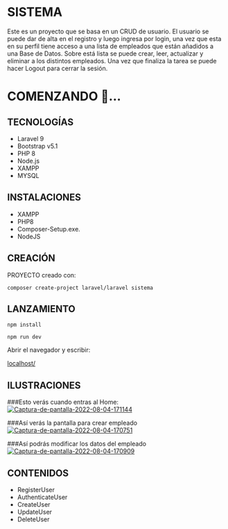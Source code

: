 # SISTEMA 
Este es un proyecto que se basa en un CRUD de usuario. 
El usuario se puede dar de alta en el registro y luego ingresa por login, una vez que esta en su perfil tiene acceso a una lista de empleados que están añadidos a una Base de Datos. Sobre está lista se puede crear, leer, actualizar y eliminar a los distintos empleados. Una vez que finaliza la tarea se puede hacer Logout para cerrar la sesión. 

# COMENZANDO 🚀...

## TECNOLOGÍAS 
- Laravel 9
- Bootstrap v5.1
- PHP 8
- Node.js
- XAMPP
- MYSQL

## INSTALACIONES
- XAMPP 
- PHP8
- Composer-Setup.exe.
- NodeJS


## CREACIÓN

PROYECTO creado con:

```composer create-project laravel/laravel sistema```

## LANZAMIENTO

```npm install```

```npm run dev```

Abrir el navegador y escribir:

[localhost/](http://localhost/sistema/public/)

## ILUSTRACIONES

###Esto verás cuando entras al Home:
<a href='https://postimg.cc/0KJJjxcn' target='_blank'><img src='https://i.postimg.cc/0KJJjxcn/Captura-de-pantalla-2022-08-04-171144.jpg' border='0' alt='Captura-de-pantalla-2022-08-04-171144'/></a>

###Así verás la pantalla para crear empleado
<a href='https://postimg.cc/k2VXdwYN' target='_blank'><img src='https://i.postimg.cc/k2VXdwYN/Captura-de-pantalla-2022-08-04-170751.jpg' border='0' alt='Captura-de-pantalla-2022-08-04-170751'/></a>

###Así podrás modificar los datos del empleado
<a href='https://postimg.cc/ykx7FvKq' target='_blank'><img src='https://i.postimg.cc/ykx7FvKq/Captura-de-pantalla-2022-08-04-170909.jpg' border='0' alt='Captura-de-pantalla-2022-08-04-170909'/></a>

## CONTENIDOS
- RegisterUser
- AuthenticateUser
- CreateUser
- UpdateUser
- DeleteUser



